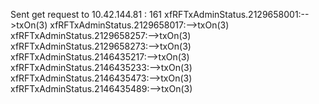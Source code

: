 Sent get request to 10.42.144.81 : 161
xfRFTxAdminStatus.2129658001:-->txOn(3)
xfRFTxAdminStatus.2129658017:-->txOn(3)
xfRFTxAdminStatus.2129658257:-->txOn(3)
xfRFTxAdminStatus.2129658273:-->txOn(3)
xfRFTxAdminStatus.2146435217:-->txOn(3)
xfRFTxAdminStatus.2146435233:-->txOn(3)
xfRFTxAdminStatus.2146435473:-->txOn(3)
xfRFTxAdminStatus.2146435489:-->txOn(3)
